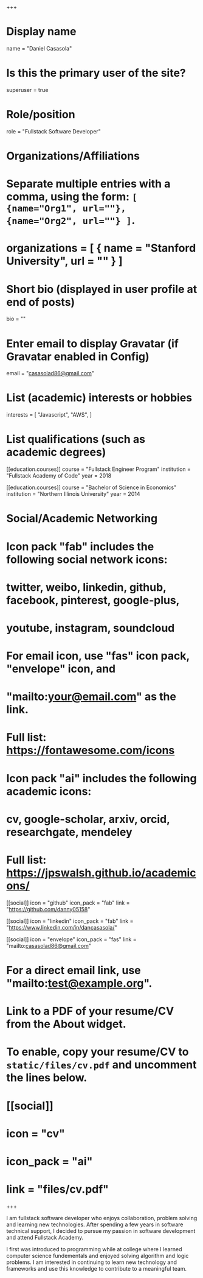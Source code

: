 +++
# Display name
name = "Daniel Casasola"

# Is this the primary user of the site?
superuser = true

# Role/position
role = "Fullstack Software Developer"

# Organizations/Affiliations
#   Separate multiple entries with a comma, using the form: `[ {name="Org1", url=""}, {name="Org2", url=""} ]`.
# organizations = [ { name = "Stanford University", url = "" } ]

# Short bio (displayed in user profile at end of posts)
bio = ""

# Enter email to display Gravatar (if Gravatar enabled in Config)
email = "casasolad86@gmail.com"

# List (academic) interests or hobbies
interests = [
  "Javascript",
  "AWS",
]

# List qualifications (such as academic degrees)
[[education.courses]]
  course = "Fullstack Engineer Program"
  institution = "Fullstack Academy of Code"
  year = 2018

[[education.courses]]
  course = "Bachelor of Science in Economics"
  institution = "Northern Illinois University"
  year = 2014

# Social/Academic Networking
#
# Icon pack "fab" includes the following social network icons:
#
#   twitter, weibo, linkedin, github, facebook, pinterest, google-plus,
#   youtube, instagram, soundcloud
#
#   For email icon, use "fas" icon pack, "envelope" icon, and
#   "mailto:your@email.com" as the link.
#
#   Full list: https://fontawesome.com/icons
#
# Icon pack "ai" includes the following academic icons:
#
#   cv, google-scholar, arxiv, orcid, researchgate, mendeley
#
#   Full list: https://jpswalsh.github.io/academicons/

[[social]]
  icon = "github"
  icon_pack = "fab"
  link = "https://github.com/danny05158"

  [[social]]
  icon = "linkedin"
  icon_pack = "fab"
  link = "https://www.linkedin.com/in/dancasasola/"


[[social]]
  icon = "envelope"
  icon_pack = "fas"
  link = "mailto:casasolad86@gmail.com"
  # For a direct email link, use "mailto:test@example.org".


# Link to a PDF of your resume/CV from the About widget.
# To enable, copy your resume/CV to `static/files/cv.pdf` and uncomment the lines below.
# [[social]]
#   icon = "cv"
#   icon_pack = "ai"
#   link = "files/cv.pdf"

+++

I am fullstack software developer who enjoys collaboration, problem solving and learning new technologies. After spending a few years in software technical support, I decided to pursue my passion in software development and attend Fullstack Academy.

I first was introduced to programming while at college where I learned computer science fundementals and enjoyed solving algorithm and logic problems. I am interested in continuing to learn new technology and frameworks and use this knowledge to contribute to a meaningful team.

